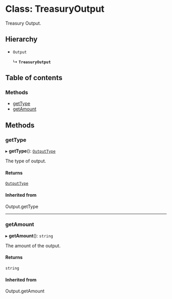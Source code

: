 # Class: TreasuryOutput

Treasury Output.

## Hierarchy

- `Output`

  ↳ **`TreasuryOutput`**

## Table of contents

### Methods

- [getType](TreasuryOutput.md#gettype)
- [getAmount](TreasuryOutput.md#getamount)

## Methods

### getType

▸ **getType**(): [`OutputType`](../enums/OutputType.md)

The type of output.

#### Returns

[`OutputType`](../enums/OutputType.md)

#### Inherited from

Output.getType

---

### getAmount

▸ **getAmount**(): `string`

The amount of the output.

#### Returns

`string`

#### Inherited from

Output.getAmount
